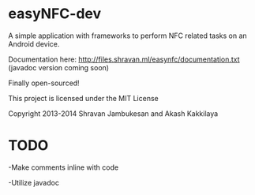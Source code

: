 easyNFC-dev
===========

A simple application with frameworks to perform NFC related tasks on an Android device.

Documentation here: http://files.shravan.ml/easynfc/documentation.txt (javadoc version coming soon)

Finally open-sourced!


This project is licensed under the MIT License

Copyright 2013-2014 Shravan Jambukesan and Akash Kakkilaya

TODO
============
-Make comments inline with code

-Utilize javadoc
